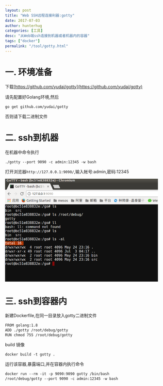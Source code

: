 ```yaml
---
layout: post
title: "Web SSH远程连接利器:gotty"
date: 2017-07-03
author: hunterhug
categories: [工具]
desc: "从Web端ssh连接到机器或者机器内的容器"
tags: ["docker"]
permalink: "/tool/gotty.html"
--- 
```


# 一. 环境准备

下载[https://github.com/yudai/gotty](https://github.com/yudai/gotty)

请先配置好Golang环境,然后

```
go get github.com/yudai/gotty
```

否则请下载二进制文件

# 二. ssh到机器

在机器中命令执行

```
./gotty --port 9090 -c admin:12345 -w bash
```

打开浏览器`http://127.0.0.1:9090/`,输入帐号:admin,密码:12345

![](/img/public/gotty.png)

# 三. ssh到容器内

新建Dockerfile,在同一目录放入gotty二进制文件

```
FROM golang:1.8
ADD ./gotty /root/debug/gotty
RUN chmod 755 /root/debug/gotty
```

build 镜像

```
docker build -t gotty .
```

运行该容器,暴露端口,并在容器内执行命令

```
docker run --rm -it -p 9090:9090 gotty /bin/bash
/root/debug/gotty --port 9090 -c admin:12345 -w bash
```